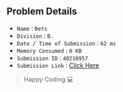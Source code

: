 ## Problem Details 
 
- `Name`                      : `Bets`
- `Division`                  : `B.`
- `Date / Time of Submission` : `62 ms`
- `Memory Consumed`           : `0 KB`
- `Submission ID`             : `40216957`
- `Submission Link`           : [Click Here](http://codeforces.com/contest/69/submission/40216957)

> Happy Coding   :computer: